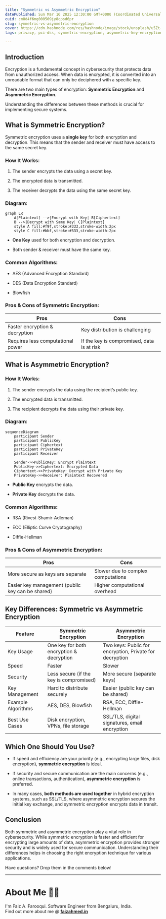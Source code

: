 ```yaml
---
title: "Symmetric vs Asymmetric Encryption"
datePublished: Sun Mar 16 2025 12:30:00 GMT+0000 (Coordinated Universal Time)
cuid: cm8d4f6mg000509jy8cpsd6pr
slug: symmetric-vs-asymmetric-encryption
cover: https://cdn.hashnode.com/res/hashnode/image/stock/unsplash/u5Zt-HoocrM/upload/7b729fa9200ca2ae8d6514c08b69e2af.jpeg
tags: privacy, pci-dss, symmetric-encryption, asymmetric-key-encryption, pcidss

---
```


## Introduction

Encryption is a fundamental concept in cybersecurity that protects data from unauthorized access. When data is encrypted, it is converted into an unreadable format that can only be deciphered with a specific key.

There are two main types of encryption: **Symmetric Encryption** and **Asymmetric Encryption**.

Understanding the differences between these methods is crucial for implementing secure systems.

## What is Symmetric Encryption?

Symmetric encryption uses a **single key** for both encryption and decryption. This means that the sender and receiver must have access to the same secret key.

### How It Works:

1. The sender encrypts the data using a secret key.
    
2. The encrypted data is transmitted.
    
3. The receiver decrypts the data using the same secret key.
    

### Diagram:

```mermaid
graph LR
    A[Plaintext] -->|Encrypt with Key| B[Ciphertext]
    B -->|Decrypt with Same Key| C[Plaintext]
    style A fill:#f9f,stroke:#333,stroke-width:2px
    style C fill:#bbf,stroke:#333,stroke-width:2px
```

* **One Key** used for both encryption and decryption.
    
* Both sender & receiver must have the same key.
    

### Common Algorithms:

* AES (Advanced Encryption Standard)
    
* DES (Data Encryption Standard)
    
* Blowfish
    

### Pros & Cons of Symmetric Encryption:

| **Pros** | **Cons** |
| --- | --- |
| Faster encryption & decryption | Key distribution is challenging |
| Requires less computational power | If the key is compromised, data is at risk |

## What is Asymmetric Encryption?

### How It Works:

1. The sender encrypts the data using the recipient’s public key.
    
2. The encrypted data is transmitted.
    
3. The recipient decrypts the data using their private key.
    

### Diagram:

```mermaid
sequenceDiagram
    participant Sender
    participant PublicKey
    participant Ciphertext
    participant PrivateKey
    participant Receiver

    Sender->>PublicKey: Encrypt Plaintext
    PublicKey->>Ciphertext: Encrypted Data
    Ciphertext->>PrivateKey: Decrypt with Private Key
    PrivateKey->>Receiver: Plaintext Recovered
```

* **Public Key** encrypts the data.
    
* **Private Key** decrypts the data.
    

### Common Algorithms:

* RSA (Rivest-Shamir-Adleman)
    
* ECC (Elliptic Curve Cryptography)
    
* Diffie-Hellman
    

### Pros & Cons of Asymmetric Encryption:

| **Pros** | **Cons** |
| --- | --- |
| More secure as keys are separate | Slower due to complex computations |
| Easier key management (public key can be shared) | Higher computational overhead |

## Key Differences: Symmetric vs Asymmetric Encryption

| **Feature** | **Symmetric Encryption** | **Asymmetric Encryption** |
| --- | --- | --- |
| Key Usage | One key for both encryption & decryption | Two keys: Public for encryption, Private for decryption |
| Speed | Faster | Slower |
| Security | Less secure (if the key is compromised) | More secure (separate keys) |
| Key Management | Hard to distribute securely | Easier (public key can be shared) |
| Example Algorithms | AES, DES, Blowfish | RSA, ECC, Diffie-Hellman |
| Best Use Cases | Disk encryption, VPNs, file storage | SSL/TLS, digital signatures, email encryption |

## Which One Should You Use?

* If speed and efficiency are your priority (e.g., encrypting large files, disk encryption), **symmetric encryption** is ideal.
    
* If security and secure communication are the main concerns (e.g., online transactions, authentication), **asymmetric encryption** is preferred.
    
* In many cases, **both methods are used together** in hybrid encryption systems, such as SSL/TLS, where asymmetric encryption secures the initial key exchange, and symmetric encryption encrypts data in transit.
    

## Conclusion

Both symmetric and asymmetric encryption play a vital role in cybersecurity. While symmetric encryption is faster and efficient for encrypting large amounts of data, asymmetric encryption provides stronger security and is widely used for secure communication. Understanding their differences helps in choosing the right encryption technique for various applications.

Have questions? Drop them in the comments below!

---

# **About Me 👨‍💻**

I'm Faiz A. Farooqui. Software Engineer from Bengaluru, India.  
Find out more about me @ [**faizahmed.in**](http://faizahmed.in/)